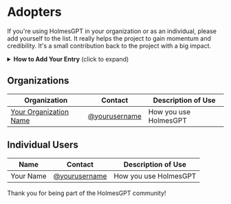 # Adopters

If you're using HolmesGPT in your organization or as an individual, please add yourself to the list. It really helps the project to gain momentum and credibility. It's a small contribution back to the project with a big impact.

<details>
<summary><strong>How to Add Your Entry</strong> (click to expand)</summary>

1. Fork this repository
2. Add your entry to the appropriate table below 
3. Submit a pull request with your changes. Thanks!

</details>

## Organizations

| Organization | Contact | Description of Use |
| ------------ | ------- | ------------------ |
| [Your Organization Name](https://yourcompany.com) | [@yourusername](https://github.com/yourusername) | How you use HolmesGPT |

## Individual Users

| Name | Contact | Description of Use |
| ---- | ------- | ------------------ |
| Your Name | [@yourusername](https://github.com/yourusername) | How you use HolmesGPT |


Thank you for being part of the HolmesGPT community!
